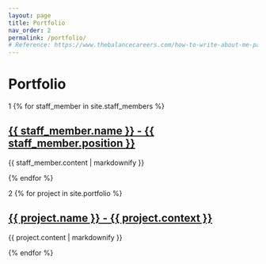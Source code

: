 ```yaml
---
layout: page
title: Portfolio
nav_order: 2
permalink: /portfolio/
# Reference: https://www.thebalancecareers.com/how-to-write-about-me-page-examples-4142367
---
```

# Portfolio
1
{% for staff_member in site.staff_members %}
  <h2>
    <a href="{{ staff_member.url }}">
      {{ staff_member.name }} - {{ staff_member.position }}
    </a>
  </h2>
  <p>{{ staff_member.content | markdownify }}</p>
{% endfor %}

2
{% for project in site.portfolio %}
  <h2>
    <a href="{{ project.url }}">
      {{ project.name }} - {{ project.context }}
    </a>
  </h2>
  <p>{{ project.content | markdownify }}</p>
{% endfor %}
